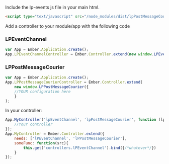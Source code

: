 Include the lp-events js file in your main html.

```html
<script type="text/javascript" src="/node_modules/dist/lpPostMessageCourier.js"></script>
```

Add a controller to your module/app with the following code

### LPEventChannel
```javascript
var App = Ember.Application.create();
App.LPEventChannelController = Ember.Controller.extend(new window.LPEventChannel());
```

### LPPostMessageCourier
```javascript
var App = Ember.Application.create();
App.LPPostMessageCourierController = Ember.Controller.extend(
    new window.LPPostMessageCourier({
    //YOUR configuration here
    }
);
```

In your controller:

```javascript
App.MyController('lpEventChannel', 'lpPostMessageCourier', function (lpEventChannel, lpPostMessageCourier) {
    //Your controller
});
App.MyController = Ember.Controller.extend({
    needs: ['lPEventChannel', 'lPPostMessageCourier'],
    someFunc: function(src){
        this.get('controllers.lPEventChannel').bind({/*whatever*/})
    }
});
```
